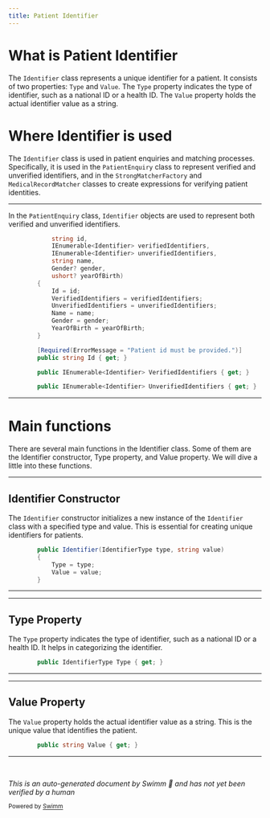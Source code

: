 ```yaml
---
title: Patient Identifier
---
```

# What is Patient Identifier

The <SwmToken path="src/In.ProjectEKA.HipLibrary/Patient/Model/PatientEnquiry.cs" pos="13:3:3" line-data="            IEnumerable&lt;Identifier&gt; verifiedIdentifiers,">`Identifier`</SwmToken> class represents a unique identifier for a patient. It consists of two properties: <SwmToken path="src/In.ProjectEKA.HipLibrary/Patient/Model/Identifier.cs" pos="7:1:1" line-data="            Type = type;">`Type`</SwmToken> and <SwmToken path="src/In.ProjectEKA.HipLibrary/Patient/Model/Identifier.cs" pos="8:1:1" line-data="            Value = value;">`Value`</SwmToken>. The <SwmToken path="src/In.ProjectEKA.HipLibrary/Patient/Model/Identifier.cs" pos="7:1:1" line-data="            Type = type;">`Type`</SwmToken> property indicates the type of identifier, such as a national ID or a health ID. The <SwmToken path="src/In.ProjectEKA.HipLibrary/Patient/Model/Identifier.cs" pos="8:1:1" line-data="            Value = value;">`Value`</SwmToken> property holds the actual identifier value as a string.

# Where Identifier is used

The <SwmToken path="src/In.ProjectEKA.HipLibrary/Patient/Model/PatientEnquiry.cs" pos="13:3:3" line-data="            IEnumerable&lt;Identifier&gt; verifiedIdentifiers,">`Identifier`</SwmToken> class is used in patient enquiries and matching processes. Specifically, it is used in the <SwmToken path="src/In.ProjectEKA.HipLibrary/Patient/Model/PatientEnquiry.cs" pos="8:5:5" line-data="    public class PatientEnquiry">`PatientEnquiry`</SwmToken> class to represent verified and unverified identifiers, and in the `StrongMatcherFactory` and `MedicalRecordMatcher` classes to create expressions for verifying patient identities.

<SwmSnippet path="/src/In.ProjectEKA.HipLibrary/Patient/Model/PatientEnquiry.cs" line="12">

---

In the <SwmToken path="src/In.ProjectEKA.HipLibrary/Patient/Model/PatientEnquiry.cs" pos="8:5:5" line-data="    public class PatientEnquiry">`PatientEnquiry`</SwmToken> class, <SwmToken path="src/In.ProjectEKA.HipLibrary/Patient/Model/PatientEnquiry.cs" pos="13:3:3" line-data="            IEnumerable&lt;Identifier&gt; verifiedIdentifiers,">`Identifier`</SwmToken> objects are used to represent both verified and unverified identifiers.

```c#
            string id,
            IEnumerable<Identifier> verifiedIdentifiers,
            IEnumerable<Identifier> unverifiedIdentifiers,
            string name,
            Gender? gender,
            ushort? yearOfBirth)
        {
            Id = id;
            VerifiedIdentifiers = verifiedIdentifiers;
            UnverifiedIdentifiers = unverifiedIdentifiers;
            Name = name;
            Gender = gender;
            YearOfBirth = yearOfBirth;
        }

        [Required(ErrorMessage = "Patient id must be provided.")]
        public string Id { get; }

        public IEnumerable<Identifier> VerifiedIdentifiers { get; }

        public IEnumerable<Identifier> UnverifiedIdentifiers { get; }
```

---

</SwmSnippet>

# Main functions

There are several main functions in the Identifier class. Some of them are the Identifier constructor, Type property, and Value property. We will dive a little into these functions.

<SwmSnippet path="/src/In.ProjectEKA.HipLibrary/Patient/Model/Identifier.cs" line="5">

---

## Identifier Constructor

The <SwmToken path="src/In.ProjectEKA.HipLibrary/Patient/Model/Identifier.cs" pos="5:3:3" line-data="        public Identifier(IdentifierType type, string value)">`Identifier`</SwmToken> constructor initializes a new instance of the <SwmToken path="src/In.ProjectEKA.HipLibrary/Patient/Model/Identifier.cs" pos="5:3:3" line-data="        public Identifier(IdentifierType type, string value)">`Identifier`</SwmToken> class with a specified type and value. This is essential for creating unique identifiers for patients.

```c#
        public Identifier(IdentifierType type, string value)
        {
            Type = type;
            Value = value;
        }
```

---

</SwmSnippet>

<SwmSnippet path="/src/In.ProjectEKA.HipLibrary/Patient/Model/Identifier.cs" line="11">

---

## Type Property

The <SwmToken path="src/In.ProjectEKA.HipLibrary/Patient/Model/Identifier.cs" pos="11:5:5" line-data="        public IdentifierType Type { get; }">`Type`</SwmToken> property indicates the type of identifier, such as a national ID or a health ID. It helps in categorizing the identifier.

```c#
        public IdentifierType Type { get; }
```

---

</SwmSnippet>

<SwmSnippet path="/src/In.ProjectEKA.HipLibrary/Patient/Model/Identifier.cs" line="13">

---

## Value Property

The <SwmToken path="src/In.ProjectEKA.HipLibrary/Patient/Model/Identifier.cs" pos="13:5:5" line-data="        public string Value { get; }">`Value`</SwmToken> property holds the actual identifier value as a string. This is the unique value that identifies the patient.

```c#
        public string Value { get; }
```

---

</SwmSnippet>

&nbsp;

*This is an auto-generated document by Swimm 🌊 and has not yet been verified by a human*

<SwmMeta version="3.0.0" repo-id="Z2l0aHViJTNBJTNBaGlwLXNlcnZpY2UlM0ElM0FTd2ltbS1EZW1v" repo-name="hip-service"><sup>Powered by [Swimm](/)</sup></SwmMeta>
